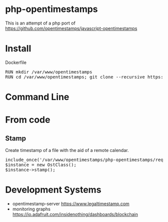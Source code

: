 # php-opentimestamps
This is an attempt of a php port of https://github.com/opentimestamps/javascript-opentimestamps

# Install
Dockerfile
<pre>
RUN mkdir /var/www/opentimestamps
RUN cd /var/www/opentimestamps; git clone --recursive https://github.com/insidenothing/php-opentimestamps.git
</pre>

# Command Line

# From code

## Stamp
Create timestamp of a file with the aid of a remote calendar.

<pre>
include_once('/var/www/opentimestamps/php-opentimestamps/required.php');
$instance = new OstClass();
$instance->stamp();
</pre>



# Development Systems
* opentimestamp-server https://www.legaltimestamp.com
* monitoring graphs https://io.adafruit.com/insidenothing/dashboards/blockchain
